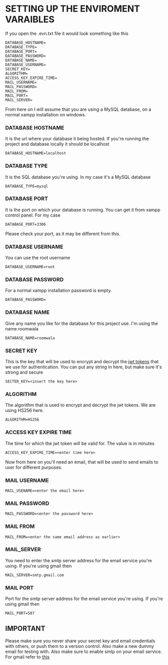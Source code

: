 # SETTING UP THE ENVIROMENT VARAIBLES

If you open the .evn.txt file it would look something like this
```
DATABASE_HOSTNAME=
DATABASE_TYPE=
DATABASE_PORT=
DATABASE_PASSWORD=
DATABASE_NAME=
DATABASE_USERNAME=
SECRET_KEY=
ALGORITHM=
ACCESS_KEY_EXPIRE_TIME=
MAIL_USERNAME=
MAIL_PASSWORD=
MAIL_FROM=
MAIL_PORT=
MAIL_SERVER=
```

From here on I will assume that you are using a MySQL database, on a normal xampp installation on windows.

### DATABASE HOSTNAME
It is the url where your database it being hosted. If you're running the project and database locally it should be localhost
```
DATABASE_HOSTNAME=localhost
```

### DATABASE TYPE
It is the SQL database you're using. In my case it's a MySQL database
```
DATABASE_TYPE=mysql
```

### DATABASE PORT
It is the port on which your database is running. You can get it from xampp control panel.
For my case
```
DATABASE_PORT=3306
```
Please check your port, as it may be different from this.

### DATABASE USERNAME
You can use the root username
```
DATABASE_USERNAME=root
```

### DATABASE PASSWORD
For a normal xampp installation password is empty.
```
DATABASE_PASSWORD=
```
### DATABASE NAME
Give any name you like for the database for this project use.
I'm using the name roomwala
```
DATABASE_NAME=roomwala
```
### SECRET KEY
This is the key that will be used to encrypt and decrypt the [jwt tokens](https://jwt.io/) that we use for authentication.
You can put any string in here, but make sure it's strong and secure
```
SECTER_KEY=<insert the key here>
```

### ALGORITHM
The algorithm that is used to encrypt and decrypt the jwt tokens. We are using HS256 here.
```
ALGORITHM=HS256
```

### ACCESS KEY EXPIRE TIME
The time for which the jwt token will be valid for.
The value is in minutes
```
ACCESS_KEY_EXPIRE_TIME=<enter time here>
```

Now from here on you'll need an email, that will be used to send emails to user for different purposes.

### MAIL USERNAME
```
MAIL_USENAME=<enter the email here>
```

### MAIL PASSWORD
```
MAIL_PASSWORD=<enter the password here>
```

### MAIL FROM
```
MAIL_FROM=<enter the same email address as earlier>
```

### MAIL_SERVER
You need to enter the smtp server address for the email service you're using. If you're using gmail then
```
MAIL_SERVER=smtp.gmail.com
```

### MAIL PORT
Port for the smtp server address for the email service you're using. If you're using gmail then
```
MAIL_PORT=587
```
## **IMPORTANT**
Please make sure you never share your secret key and email credentials with others, or push them to a version control. Also make a new dummy email for testing with. Also make sure to enable
smtp on your email service. For gmail refer to [this](https://support.google.com/mail/answer/7126229?hl=en#zippy=%2Cstep-check-that-imap-is-turned-on%2Cstep-change-smtp-other-settings-in-your-email-client)
